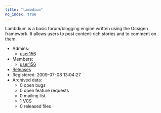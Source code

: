 ```yaml
---
title: "lambdium"
no_index: true
---
```


Lambdium is a basic forum/blogging engine written using the Ocsigen framework.  It allows users to post content-rich stories and to comment on them.


* Admins:
  * [user156](/users/user156)
* Members:
  * [user156](/users/user156)
* [Releases](https://download.ocamlcore.org/lambdium)
* Registered: 2009-07-08 13:04:27
* Archived data:
  * 0 open bugs
  * 0 open feature requests
  * 0 mailing list
  * 1 VCS
  * 0 released files

